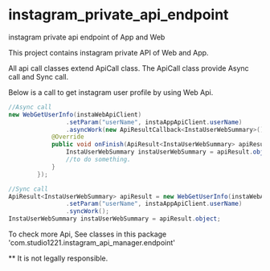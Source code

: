 # instagram_private_api_endpoint
instagram private api endpoint of App and Web

This project contains instagram private API of Web and App.

All api call classes extend ApiCall class.
The ApiCall class provide Async call and Sync call.

Below is a call to get instagram user profile by using Web Api.

```java
//Async call
new WebGetUserInfo(instaWebApiClient)
                .setParam("userName", instaAppApiClient.userName)
                .asyncWork(new ApiResultCallback<InstaUserWebSummary>() {
            @Override
            public void onFinish(ApiResult<InstaUserWebSummary> apiResult) {
                InstaUserWebSummary instaUserWebSummary = apiResult.object;
                //to do something.
            }
        });
```

```java
//Sync call
ApiResult<InstaUserWebSummary> apiResult = new WebGetUserInfo(instaWebApiClient)
                .setParam("userName", instaAppApiClient.userName)
                .syncWork();
InstaUserWebSummary instaUserWebSummary = apiResult.object;
```

To check more Api,
See classes in this package 'com.studio1221.instagram_api_manager.endpoint'

** It is not legally responsible.

